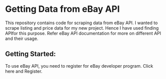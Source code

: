 # Getting Data from eBay API
This repository contains code for scraping data from eBay API. I wanted to scrape listing and price data for my new project. Hence I have used finding APIfor this purpose. 
Refer eBay API documentation for more on different API and their usage. 
## Getting Started:
To use eBay API, you need to register for eBay developer program. Click here and Register.
